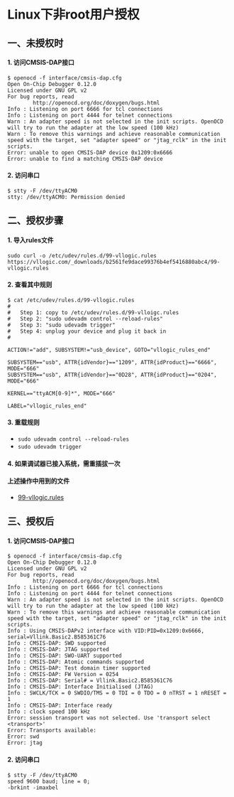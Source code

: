 # Linux下非root用户授权

## 一、未授权时
#### 1. 访问CMSIS-DAP接口
```
$ openocd -f interface/cmsis-dap.cfg
Open On-Chip Debugger 0.12.0
Licensed under GNU GPL v2
For bug reports, read
        http://openocd.org/doc/doxygen/bugs.html
Info : Listening on port 6666 for tcl connections
Info : Listening on port 4444 for telnet connections
Warn : An adapter speed is not selected in the init scripts. OpenOCD will try to run the adapter at the low speed (100 kHz)
Warn : To remove this warnings and achieve reasonable communication speed with the target, set "adapter speed" or "jtag_rclk" in the init scripts.
Error: unable to open CMSIS-DAP device 0x1209:0x6666
Error: unable to find a matching CMSIS-DAP device
```
#### 2. 访问串口
```
$ stty -F /dev/ttyACM0
stty: /dev/ttyACM0: Permission denied
```

## 二、授权步骤
#### 1. 导入rules文件
`sudo curl -o /etc/udev/rules.d/99-vllogic.rules https://vllogic.com/_downloads/b2561fe9dace99376b4ef5416880abc4/99-vllogic.rules`
#### 2. 查看其中规则
```
$ cat /etc/udev/rules.d/99-vllogic.rules
#
#   Step 1: copy to /etc/udev/rules.d/99-vlloigc.rules
#   Step 2: "sudo udevadm control --reload-rules"
#   Step 3: "sudo udevadm trigger"
#   Step 4: unplug your device and plug it back in
#

ACTION!="add", SUBSYSTEM!="usb_device", GOTO="vllogic_rules_end"

SUBSYSTEM=="usb", ATTR{idVendor}=="1209", ATTR{idProduct}=="6666", MODE="666"
SUBSYSTEM=="usb", ATTR{idVendor}=="0D28", ATTR{idProduct}=="0204", MODE="666"

KERNEL=="ttyACM[0-9]*", MODE="666"

LABEL="vllogic_rules_end"
```
#### 3. 重载规则
* `sudo udevadm control --reload-rules`
* `sudo udevadm trigger`
#### 4. 如果调试器已接入系统，需重插拔一次
#### 上述操作中用到的文件
* [99-vllogic.rules](../_static/docs/99-vllogic.rules)

## 三、授权后
#### 1. 访问CMSIS-DAP接口
```
$ openocd -f interface/cmsis-dap.cfg
Open On-Chip Debugger 0.12.0
Licensed under GNU GPL v2
For bug reports, read
        http://openocd.org/doc/doxygen/bugs.html
Info : Listening on port 6666 for tcl connections
Info : Listening on port 4444 for telnet connections
Warn : An adapter speed is not selected in the init scripts. OpenOCD will try to run the adapter at the low speed (100 kHz)
Warn : To remove this warnings and achieve reasonable communication speed with the target, set "adapter speed" or "jtag_rclk" in the init scripts.
Info : Using CMSIS-DAPv2 interface with VID:PID=0x1209:0x6666, serial=Vllink.Basic2.B585361C76
Info : CMSIS-DAP: SWD supported
Info : CMSIS-DAP: JTAG supported
Info : CMSIS-DAP: SWO-UART supported
Info : CMSIS-DAP: Atomic commands supported
Info : CMSIS-DAP: Test domain timer supported
Info : CMSIS-DAP: FW Version = 0254
Info : CMSIS-DAP: Serial# = Vllink.Basic2.B585361C76
Info : CMSIS-DAP: Interface Initialised (JTAG)
Info : SWCLK/TCK = 0 SWDIO/TMS = 0 TDI = 0 TDO = 0 nTRST = 1 nRESET = 1
Info : CMSIS-DAP: Interface ready
Info : clock speed 100 kHz
Error: session transport was not selected. Use 'transport select <transport>'
Error: Transports available:
Error: swd
Error: jtag
```
#### 2. 访问串口
```
$ stty -F /dev/ttyACM0
speed 9600 baud; line = 0;
-brkint -imaxbel
```
